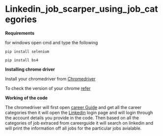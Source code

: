# Linkedin_job_scarper_using_job_categories

**Requirements**

for windows open cmd and type the following

```
pip install selenium
```
```
pip install bs4
```
**Installing chrome driver**

Install your chromedriver from [Chromedriver](https://chromedriver.chromium.org/downloads)

To check the version of your chrome [refer](https://help.zenplanner.com/hc/en-us/articles/204253654-How-to-Find-Your-Internet-Browser-Version-Number-Google-Chrome)

**Working of the code**

The chromedriver will first open [career Guide](https://www.careerguide.com/career-options) and get all the career categories then it will open the [Linkedin](https://linkedin.com/uas/login) login page and will login through the account details you provide in the code. Then based on all the categories of job extraced from careerguide it will search on linkedin and will print the information off all jobs for the particular jobs avialable.


